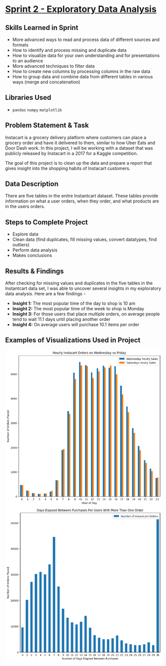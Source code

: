 # [Sprint 2 - Exploratory Data Analysis](https://github.com/paul-london/TripleTen-Data-Science-Projects/blob/main/Sprint%2002%20-%20Exploratory%20Data%20Analysis/Sprint%202%20Project%20-%20Exploratory%20Data%20Analysis.ipynb)

## Skills Learned in Sprint 
- More advanced ways to read and process data of different sources and formats
- How to identify and process missing and duplicate data
- How to visualize data for your own understanding and for presentations to an audience
- More advanced techniques to filter data
- How to create new columns by processing columns in the raw data
- How to group data and combine data from different tables in various ways (merge and concatenation)

## Libraries Used
 - `pandas` `numpy` `matplotlib`
 
## Problem Statement & Task
Instacart is a grocery delivery platform where customers can place a grocery order and have it delivered to them, similar to how Uber Eats and Door Dash work. In this project, I will be working with a dataset that was publicly released by Instacart in a 2017 for a Kaggle competition.

The goal of this project is to clean up the data and prepare a report that gives insight into the shopping habits of Instacart customers.

## Data Description

There are five tables in the enitre Instantcart dataset. These tables provide information on what a user orders, when they order, and what products are in the users orders.

## Steps to Complete Project
- Explore data
- Clean data (find duplicates, fill missing values, convert datatypes, find outliers)
- Perform data analysis
- Makes conclusions
  
## Results & Findings

After checking for missing values and duplicates in the five tables in the Instantcart data set, I was able to uncover several insights in my exploratory data analysis. Here are a few findings -

- **Insight 1:** The most popular time of the day to shop is 10 am
- **Insight 2:** The most popular time of the week to shop is Monday
- **Insight 3:** For those users that place multiple orders, on average people tend to wait 11.1 days until placing another order
- **Insight 4:** On average users will purchase 10.1 items per order

## Examples of Visualizations Used in Project
![alt text](https://github.com/paul-london/TripleTen-Data-Science-Projects/blob/main/Sprint%2002%20-%20Exploratory%20Data%20Analysis/Images/1.png)
![alt text](https://github.com/paul-london/TripleTen-Data-Science-Projects/blob/main/Sprint%2002%20-%20Exploratory%20Data%20Analysis/Images/2.png)


